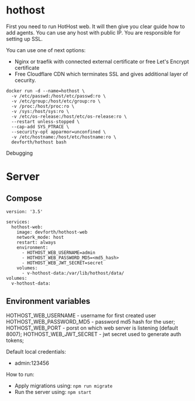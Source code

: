 # hothost


First you need to run HotHost web. It will then give you clear guide how to add agents. 
You can use any host with public IP. You are responsible for setting up SSL. 

You can use one of next options:
- Nginx or traefik with connected external certificate or free Let's Encrypt certificate
- Free Cloudflare CDN which terminates SSL and gives additional layer of cecurity.

```
docker run -d --name=hothost \
  -v /etc/passwd:/host/etc/passwd:ro \
  -v /etc/group:/host/etc/group:ro \
  -v /proc:/host/proc:ro \
  -v /sys:/host/sys:ro \
  -v /etc/os-release:/host/etc/os-release:ro \
  --restart unless-stopped \
  --cap-add SYS_PTRACE \
  --security-opt apparmor=unconfined \
  -v /etc/hostname:/host/etc/hostname:ro \
  devforth/hothost bash
```


Debugging

# Server

## Compose
```
version: '3.5'

services:
  hothost-web:
    image: devforth/hothost-web
    network_mode: host
    restart: always
    environment:
      - HOTHOST_WEB_USERNAME=admin
      - HOTHOST_WEB_PASSWORD_MD5=<md5_hash>
      - HOTHOST_WEB_JWT_SECRET=secret
    volumes:
      - v-hothost-data:/var/lib/hothost/data/
volumes:
  v-hothost-data:
```
## Environment variables
HOTHOST_WEB_USERNAME - username for first created user
HOTHOST_WEB_PASSWORD_MD5 - password md5 hash for the user;
HOTHOST_WEB_PORT - porst on which web server is listening (default 8007);
HOTHOST_WEB_JWT_SECRET - jwt secret used to generate auth tokens;

Default local credentials:
- admin:123456

How to run:
- Apply migrations using: `npm run migrate`
- Run the server using: `npm start`
